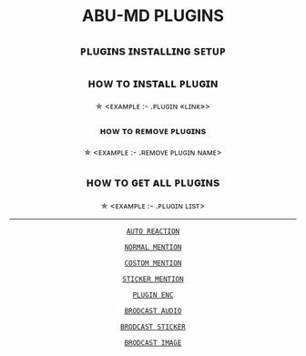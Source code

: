 <h1 align="center"> ABU-MD PLUGINS

 </h1>

<div align="center">

<h2 align="center">   ᴘʟᴜɢɪɴs ɪɴsᴛᴀʟʟɪɴɢ sᴇᴛᴜᴘ

</h1>

 

<h2 align="center">   ʜᴏᴡ ᴛᴏ ɪɴsᴛᴀʟʟ ᴘʟᴜɢɪɴ

</h1>

✯ <ᴇxᴀᴍᴘʟᴇ :-  .ᴘʟᴜɢɪɴ «ʟɪɴᴋ»>

<h3 align="center">   ʜᴏᴡ ᴛᴏ ʀᴇᴍᴏᴠᴇ ᴘʟᴜɢɪɴs</h1>

 

✯ <ᴇxᴀᴍᴘʟᴇ :-  .ʀᴇᴍᴏᴠᴇ ᴘʟᴜɢɪɴ ɴᴀᴍᴇ>

</p>

<h2 align="center">   ʜᴏᴡ ᴛᴏ ɢᴇᴛ ᴀʟʟ ᴘʟᴜɢɪɴs

</h1>

✯ <ᴇxᴀᴍᴘʟᴇ :-  .ᴘʟᴜɢɪɴ ʟɪsᴛ>

 

 ____________________________________________

 [`AUTO REACTION`](https://gist.githubusercontent.com/Afx-Abu/1a03436abd85dac62044cda3031f1e21/raw)

 [`NORMAL MENTION`](https://gist.github.com/Afx-Abu/5d946dd45ec2bfd7fa52c54bffd1b475)

 [`COSTOM MENTION`](https://gist.githubusercontent.com/Afx-Abu/37bb1fb16126bfd80773e866740587e5/raw)

 [`STICKER MENTION`](https://gist.github.com/Afx-Abu/c624d99e6aff1277f1ce7194e27ef788)

 [`PLUGIN ENC`](https://gist.github.com/TOXIC-KICHUX/a9f6f8ed468ffef8949339d899a2deef)

 [`BRODCAST AUDIO`](https://gist.github.com/Afx-Abu/b0b85cc68dffffa9e45b4f5ff112f31d)

 [`BRODCAST STICKER`](https://gist.github.com/Afx-Abu/ef25bdc11f765315abc928a1ddf14e8e)

 [`BRODCAST IMAGE`](https://gist.github.com/Afx-Abu/26546ebed142e445110998f7ea77168c)

